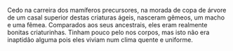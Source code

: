 ﻿Cedo na carreira dos mamíferos precursores, na morada de copa de árvore de um casal superior destas criaturas ágeis, nasceram gêmeos, um macho e uma fêmea. Comparados aos seus ancestrais, eles eram realmente bonitas criaturinhas. Tinham pouco pelo nos corpos, mas isto não era inaptidão alguma pois eles viviam num clima quente e uniforme.